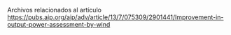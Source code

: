 Archivos relacionados al artículo https://pubs.aip.org/aip/adv/article/13/7/075309/2901441/Improvement-in-output-power-assessment-by-wind
